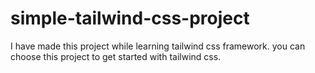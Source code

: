 # simple-tailwind-css-project
I have made this project while learning tailwind css framework. you can choose this project to get started with tailwind css.
